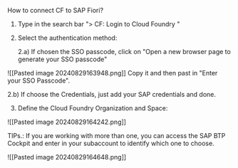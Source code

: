 How to connect CF to SAP Fiori?

1) Type in the search bar "> CF: Login to Cloud Foundry " 
2) Select the authentication method: 

	2.a) If chosen the SSO passcode, click on "Open a new browser page to generate your SSO passcode"

![[Pasted image 20240829163948.png]]
Copy it and then past in "Enter your SSO Passcode".

2.b) If choose the Credentials, just add your SAP credentials and done.

3) Define the Cloud Foundry Organization and Space: 

![[Pasted image 20240829164242.png]]

TIPs.: If you are working with more than one, you can access the SAP BTP Cockpit and enter in your subaccount to identify which one to choose. 

![[Pasted image 20240829164648.png]]



